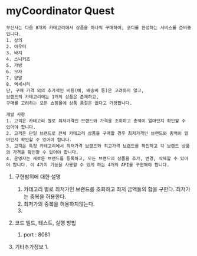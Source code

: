 # myCoordinator Quest
```text
무신사는 다음 8개의 카테고리에서 상품을 하나씩 구매하여, 코디를 완성하는 서비스를 준비중입니다. 
1. 상의
2. 아우터 
3. 바지
4. 스니커즈 
5. 가방
6. 모자
7. 양말
8. 액세서리
단, 구매 가격 외의 추가적인 비용(예, 배송비 등)은 고려하지 않고, 
브랜드의 카테고리에는 1개의 상품은 존재하고, 
구매를 고려하는 모든 쇼핑몰에 상품 품절은 없다고 가정합니다.

개발 사항
1. 고객은 카테고리 별로 최저가격인 브랜드와 가격을 조회하고 총액이 얼마인지 확인할 수 있어야 합니다.
2. 고객은 단일 브랜드로 전체 카테고리 상품을 구매할 경우 최저가격인 브랜드와 총액이 얼마인지 확인할 수 있어야 합니다.
3. 고객은 특정 카테고리에서 최저가격 브랜드와 최고가격 브랜드를 확인하고 각 브랜드 상품의 가격을 확인할 수 있어야 합니다.
4. 운영자는 새로운 브랜드를 등록하고, 모든 브랜드의 상품을 추가, 변경, 삭제할 수 있어야 합니다. 이 4가지 기능을 사용할 수 있게 하는 4개의 API를 구현해야 합니다.
```

1. 구현범위에 대한 설명
   1. 카테고리 별로 최저가인 브랜드를 조회하고 최저 금액들의  합을 구한다. 최저가는 중복을 허용한다.
   2. 최저가의 중복을 허용하지않는다.
   3. 


2. 코드 빌드, 테스트, 실행 방법
   1. port : 8081


3. 기타추가정보
   1. 
